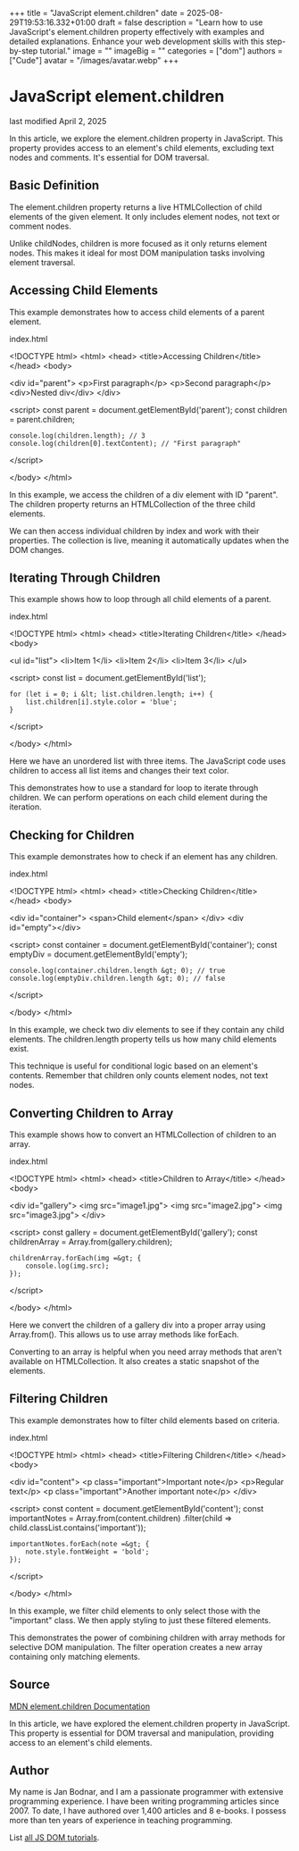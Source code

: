 +++
title = "JavaScript element.children"
date = 2025-08-29T19:53:16.332+01:00
draft = false
description = "Learn how to use JavaScript's element.children property effectively with examples and detailed explanations. Enhance your web development skills with this step-by-step tutorial."
image = ""
imageBig = ""
categories = ["dom"]
authors = ["Cude"]
avatar = "/images/avatar.webp"
+++

# JavaScript element.children

last modified April 2, 2025

In this article, we explore the element.children property in
JavaScript. This property provides access to an element's child elements,
excluding text nodes and comments. It's essential for DOM traversal.

## Basic Definition

The element.children property returns a live HTMLCollection of
child elements of the given element. It only includes element nodes, not text
or comment nodes.

Unlike childNodes, children is more focused as it
only returns element nodes. This makes it ideal for most DOM manipulation
tasks involving element traversal.

## Accessing Child Elements

This example demonstrates how to access child elements of a parent element.

index.html
    

&lt;!DOCTYPE html&gt;
&lt;html&gt;
&lt;head&gt;
    &lt;title&gt;Accessing Children&lt;/title&gt;
&lt;/head&gt;
&lt;body&gt;

&lt;div id="parent"&gt;
    &lt;p&gt;First paragraph&lt;/p&gt;
    &lt;p&gt;Second paragraph&lt;/p&gt;
    &lt;div&gt;Nested div&lt;/div&gt;
&lt;/div&gt;

&lt;script&gt;
    const parent = document.getElementById('parent');
    const children = parent.children;
    
    console.log(children.length); // 3
    console.log(children[0].textContent); // "First paragraph"
&lt;/script&gt;

&lt;/body&gt;
&lt;/html&gt;

In this example, we access the children of a div element with ID "parent".
The children property returns an HTMLCollection of the three
child elements.

We can then access individual children by index and work with their properties.
The collection is live, meaning it automatically updates when the DOM changes.

## Iterating Through Children

This example shows how to loop through all child elements of a parent.

index.html
    

&lt;!DOCTYPE html&gt;
&lt;html&gt;
&lt;head&gt;
    &lt;title&gt;Iterating Children&lt;/title&gt;
&lt;/head&gt;
&lt;body&gt;

&lt;ul id="list"&gt;
    &lt;li&gt;Item 1&lt;/li&gt;
    &lt;li&gt;Item 2&lt;/li&gt;
    &lt;li&gt;Item 3&lt;/li&gt;
&lt;/ul&gt;

&lt;script&gt;
    const list = document.getElementById('list');
    
    for (let i = 0; i &lt; list.children.length; i++) {
        list.children[i].style.color = 'blue';
    }
&lt;/script&gt;

&lt;/body&gt;
&lt;/html&gt;

Here we have an unordered list with three items. The JavaScript code uses
children to access all list items and changes their text color.

This demonstrates how to use a standard for loop to iterate through children.
We can perform operations on each child element during the iteration.

## Checking for Children

This example demonstrates how to check if an element has any children.

index.html
    

&lt;!DOCTYPE html&gt;
&lt;html&gt;
&lt;head&gt;
    &lt;title&gt;Checking Children&lt;/title&gt;
&lt;/head&gt;
&lt;body&gt;

&lt;div id="container"&gt;
    &lt;span&gt;Child element&lt;/span&gt;
&lt;/div&gt;
&lt;div id="empty"&gt;&lt;/div&gt;

&lt;script&gt;
    const container = document.getElementById('container');
    const emptyDiv = document.getElementById('empty');
    
    console.log(container.children.length &gt; 0); // true
    console.log(emptyDiv.children.length &gt; 0); // false
&lt;/script&gt;

&lt;/body&gt;
&lt;/html&gt;

In this example, we check two div elements to see if they contain any child
elements. The children.length property tells us how many child
elements exist.

This technique is useful for conditional logic based on an element's contents.
Remember that children only counts element nodes, not text nodes.

## Converting Children to Array

This example shows how to convert an HTMLCollection of children to an array.

index.html
    

&lt;!DOCTYPE html&gt;
&lt;html&gt;
&lt;head&gt;
    &lt;title&gt;Children to Array&lt;/title&gt;
&lt;/head&gt;
&lt;body&gt;

&lt;div id="gallery"&gt;
    &lt;img src="image1.jpg"&gt;
    &lt;img src="image2.jpg"&gt;
    &lt;img src="image3.jpg"&gt;
&lt;/div&gt;

&lt;script&gt;
    const gallery = document.getElementById('gallery');
    const childrenArray = Array.from(gallery.children);
    
    childrenArray.forEach(img =&gt; {
        console.log(img.src);
    });
&lt;/script&gt;

&lt;/body&gt;
&lt;/html&gt;

Here we convert the children of a gallery div into a proper array using
Array.from(). This allows us to use array methods like
forEach.

Converting to an array is helpful when you need array methods that aren't
available on HTMLCollection. It also creates a static snapshot of the elements.

## Filtering Children

This example demonstrates how to filter child elements based on criteria.

index.html
    

&lt;!DOCTYPE html&gt;
&lt;html&gt;
&lt;head&gt;
    &lt;title&gt;Filtering Children&lt;/title&gt;
&lt;/head&gt;
&lt;body&gt;

&lt;div id="content"&gt;
    &lt;p class="important"&gt;Important note&lt;/p&gt;
    &lt;p&gt;Regular text&lt;/p&gt;
    &lt;p class="important"&gt;Another important note&lt;/p&gt;
&lt;/div&gt;

&lt;script&gt;
    const content = document.getElementById('content');
    const importantNotes = Array.from(content.children)
        .filter(child =&gt; child.classList.contains('important'));
    
    importantNotes.forEach(note =&gt; {
        note.style.fontWeight = 'bold';
    });
&lt;/script&gt;

&lt;/body&gt;
&lt;/html&gt;

In this example, we filter child elements to only select those with the
"important" class. We then apply styling to just these filtered elements.

This demonstrates the power of combining children with array
methods for selective DOM manipulation. The filter operation creates a new
array containing only matching elements.

## Source

[MDN element.children Documentation](https://developer.mozilla.org/en-US/docs/Web/API/Element/children)

In this article, we have explored the element.children property
in JavaScript. This property is essential for DOM traversal and manipulation,
providing access to an element's child elements.

## Author

My name is Jan Bodnar, and I am a passionate programmer with extensive
programming experience. I have been writing programming articles since 2007.
To date, I have authored over 1,400 articles and 8 e-books. I possess more
than ten years of experience in teaching programming.

List [all JS DOM tutorials](/all/#dom).